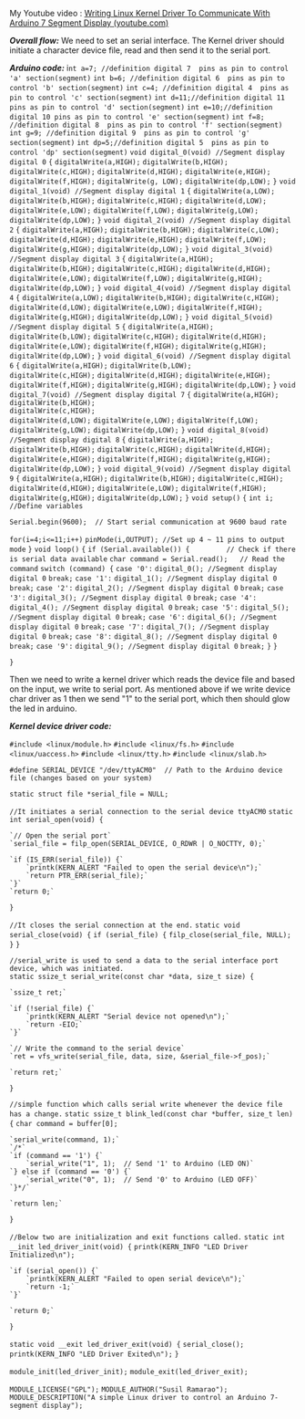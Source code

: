 
My Youtube video : [Writing Linux Kernel Driver To Communicate With Arduino 7 Segment Display (youtube.com)](https://www.youtube.com/watch?v=6YoYSlV4WAs)

***Overall flow:***
We need to set an serial interface. The Kernel driver should initiate a character device file, read and then send it to the serial port.

***Arduino code:***
i`nt a=7; //definition digital 7  pins as pin to control 'a' section(segment)`
`int b=6; //definition digital 6  pins as pin to control 'b' section(segment)`
`int c=4; //definition digital 4  pins as pin to control 'c' section(segment)`
`int d=11;//definition digital 11 pins as pin to control 'd' section(segment)`
`int e=10;//definition digital 10 pins as pin to control 'e' section(segment)`
`int f=8; //definition digital 8  pins as pin to control 'f' section(segment)`
`int g=9; //definition digital 9  pins as pin to control 'g' section(segment)`
`int dp=5;//definition digital 5  pins as pin to control 'dp' section(segment)`
`void digital_0(void) //Segment display digital 0`
`{`
  `digitalWrite(a,HIGH);`
  `digitalWrite(b,HIGH);`
  `digitalWrite(c,HIGH);`
  `digitalWrite(d,HIGH);`
  `digitalWrite(e,HIGH);`
  `digitalWrite(f,HIGH);`
  `digitalWrite(g, LOW);`
  `digitalWrite(dp,LOW);`
`}`
`void digital_1(void) //Segment display digital 1`
`{`
  `digitalWrite(a,LOW);`
  `digitalWrite(b,HIGH);`
  `digitalWrite(c,HIGH);`
  `digitalWrite(d,LOW);`
  `digitalWrite(e,LOW);`
  `digitalWrite(f,LOW);`
  `digitalWrite(g,LOW);`
  `digitalWrite(dp,LOW);`
`}`
`void digital_2(void) //Segment display digital 2`
`{`
  `digitalWrite(a,HIGH);`
  `digitalWrite(b,HIGH);`
  `digitalWrite(c,LOW);`
  `digitalWrite(d,HIGH);`
  `digitalWrite(e,HIGH);`
  `digitalWrite(f,LOW);`
  `digitalWrite(g,HIGH);`
  `digitalWrite(dp,LOW);`
`}`
`void digital_3(void) //Segment display digital 3`
`{`
  `digitalWrite(a,HIGH);`
  `digitalWrite(b,HIGH);`
  `digitalWrite(c,HIGH);`
  `digitalWrite(d,HIGH);`
  `digitalWrite(e,LOW);`
  `digitalWrite(f,LOW);`
  `digitalWrite(g,HIGH);`
  `digitalWrite(dp,LOW);`
`}`
`void digital_4(void) //Segment display digital 4`
`{`
  `digitalWrite(a,LOW);`
  `digitalWrite(b,HIGH);`
  `digitalWrite(c,HIGH);`
  `digitalWrite(d,LOW);`
  `digitalWrite(e,LOW);`
  `digitalWrite(f,HIGH);`
  `digitalWrite(g,HIGH);`
  `digitalWrite(dp,LOW);`
`}`
`void digital_5(void) //Segment display digital 5`
`{`
  `digitalWrite(a,HIGH);`
  `digitalWrite(b,LOW);`
  `digitalWrite(c,HIGH);`
  `digitalWrite(d,HIGH);`
  `digitalWrite(e,LOW);`
  `digitalWrite(f,HIGH);`
  `digitalWrite(g,HIGH);`
  `digitalWrite(dp,LOW);`
`}`
`void digital_6(void) //Segment display digital 6`
`{`
  `digitalWrite(a,HIGH);`
  `digitalWrite(b,LOW);`  
  `digitalWrite(c,HIGH);`
  `digitalWrite(d,HIGH);`
  `digitalWrite(e,HIGH);`
  `digitalWrite(f,HIGH);`
  `digitalWrite(g,HIGH);`
  `digitalWrite(dp,LOW);`
`}`
`void digital_7(void) //Segment display digital 7`
`{`
  `digitalWrite(a,HIGH);`
  `digitalWrite(b,HIGH);`  
  `digitalWrite(c,HIGH);`  
  `digitalWrite(d,LOW);` 
  `digitalWrite(e,LOW);`
  `digitalWrite(f,LOW);`
  `digitalWrite(g,LOW);`
  `digitalWrite(dp,LOW);`
`}`
`void digital_8(void) //Segment display digital 8`
`{`
  `digitalWrite(a,HIGH);`
  `digitalWrite(b,HIGH);`
  `digitalWrite(c,HIGH);`
  `digitalWrite(d,HIGH);`
  `digitalWrite(e,HIGH);`
  `digitalWrite(f,HIGH);`
  `digitalWrite(g,HIGH);`
  `digitalWrite(dp,LOW);`
`}`
`void digital_9(void) //Segment display digital 9`
`{`
  `digitalWrite(a,HIGH);`
  `digitalWrite(b,HIGH);`
  `digitalWrite(c,HIGH);`
  `digitalWrite(d,HIGH);`
  `digitalWrite(e,LOW);`
  `digitalWrite(f,HIGH);`
  `digitalWrite(g,HIGH);`
  `digitalWrite(dp,LOW);`
`}`
`void setup()`
`{`
  `int i;             //Define variables`
  
  `Serial.begin(9600);  // Start serial communication at 9600 baud rate`

  `for(i=4;i<=11;i++)`
  `pinMode(i,OUTPUT); //Set up 4 ~ 11 pins to output mode`
`}`
`void loop()`
`{`
  `if (Serial.available()) {         // Check if there is serial data available`
    `char command = Serial.read();   // Read the command`
    `switch (command) {`
      `case '0':`
        `digital_0(); //Segment display digital 0`
        `break;`
      `case '1':`
        `digital_1(); //Segment display digital 0`
        `break;`
      `case '2':`
        `digital_2(); //Segment display digital 0`
        `break;`
      `case '3':`
        `digital_3(); //Segment display digital 0`
        `break;`
      `case '4':`
        `digital_4(); //Segment display digital 0`
        `break;`
      `case '5':`
        `digital_5(); //Segment display digital 0`
        `break;`
      `case '6':`
        `digital_6(); //Segment display digital 0`
        `break;`
      `case '7':`
        `digital_7(); //Segment display digital 0`
        `break;`
      `case '8':`
        `digital_8(); //Segment display digital 0`
        `break;`
      `case '9':`
        `digital_9(); //Segment display digital 0`
        `break;`
    `}`
  `}`

`}`


Then we need to write a kernel driver which reads the device file and based on the input, we write to serial port. As mentioned above if we write device char driver as 1 then we send "1" to the serial port, which then should glow the led in arduino.

***Kernel device driver code:***

`#include <linux/module.h>`
`#include <linux/fs.h>`
`#include <linux/uaccess.h>`
`#include <linux/tty.h>`
`#include <linux/slab.h>`

`#define SERIAL_DEVICE "/dev/ttyACM0"  // Path to the Arduino device file (changes based on your system)`

`static struct file *serial_file = NULL;`

`//It initiates a serial connection to the serial device ttyACM0`
`static int serial_open(void) {`

    `// Open the serial port`
    `serial_file = filp_open(SERIAL_DEVICE, O_RDWR | O_NOCTTY, 0);`

    `if (IS_ERR(serial_file)) {`
        `printk(KERN_ALERT "Failed to open the serial device\n");`
        `return PTR_ERR(serial_file);`
    `}`
    `return 0;`
`}`

`//It closes the serial connection at the end.`
`static void serial_close(void) {`
    `if (serial_file) {`
        `filp_close(serial_file, NULL);`
    `}`
`}`

`//serial_write is used to send a data to the serial interface port device, which was initiated.`  
`static ssize_t serial_write(const char *data, size_t size) {`
    
    `ssize_t ret;`

    `if (!serial_file) {`
        `printk(KERN_ALERT "Serial device not opened\n");`
        `return -EIO;`
    `}`

    `// Write the command to the serial device`
    `ret = vfs_write(serial_file, data, size, &serial_file->f_pos);`

    `return ret;`
`}`

`//simple function which calls serial write whenever the device file has a change.`
`static ssize_t blink_led(const char *buffer, size_t len) {`
    `char command = buffer[0];`
    
    `serial_write(command, 1);`
    `/*`
    `if (command == '1') {`
        `serial_write("1", 1);  // Send '1' to Arduino (LED ON)`
    `} else if (command == '0') {`
        `serial_write("0", 1);  // Send '0' to Arduino (LED OFF)`
    `}*/`

    `return len;`
`}`

`//Below two are initialization and exit functions called.`
`static int __init led_driver_init(void) {`
    `printk(KERN_INFO "LED Driver Initialized\n");`

    `if (serial_open()) {`
        `printk(KERN_ALERT "Failed to open serial device\n");`
        `return -1;`
    `}`

    `return 0;`
`}`

`static void __exit led_driver_exit(void) {`
    `serial_close();`
    `printk(KERN_INFO "LED Driver Exited\n");`
`}`

`module_init(led_driver_init);`
`module_exit(led_driver_exit);`

`MODULE_LICENSE("GPL");`
`MODULE_AUTHOR("Susil Ramarao");`
`MODULE_DESCRIPTION("A simple Linux driver to control an Arduino 7-segment display");`


